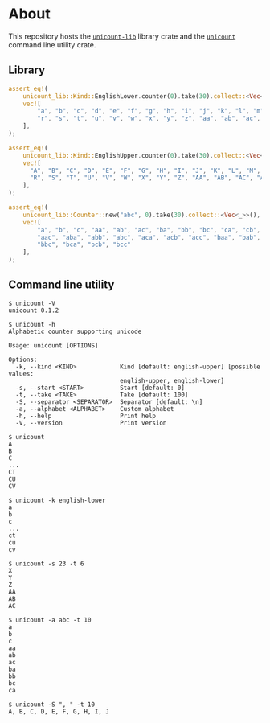 # About

This repository hosts the [`unicount-lib`] library crate and the [`unicount`] command line utility crate.

[`unicount`]: https://crates.io/crates/unicount
[`unicount-lib`]: https://crates.io/crates/unicount-lib

## Library

```rust
assert_eq!(
    unicount_lib::Kind::EnglishLower.counter(0).take(30).collect::<Vec<_>>(),
    vec![
        "a", "b", "c", "d", "e", "f", "g", "h", "i", "j", "k", "l", "m", "n", "o", "p", "q",
        "r", "s", "t", "u", "v", "w", "x", "y", "z", "aa", "ab", "ac", "ad"
    ],
);

assert_eq!(
    unicount_lib::Kind::EnglishUpper.counter(0).take(30).collect::<Vec<_>>(),
    vec![
      "A", "B", "C", "D", "E", "F", "G", "H", "I", "J", "K", "L", "M", "N", "O", "P", "Q",
      "R", "S", "T", "U", "V", "W", "X", "Y", "Z", "AA", "AB", "AC", "AD"
    ],
);

assert_eq!(
    unicount_lib::Counter::new("abc", 0).take(30).collect::<Vec<_>>(),
    vec![
        "a", "b", "c", "aa", "ab", "ac", "ba", "bb", "bc", "ca", "cb", "cc", "aaa", "aab",
        "aac", "aba", "abb", "abc", "aca", "acb", "acc", "baa", "bab", "bac", "bba", "bbb",
        "bbc", "bca", "bcb", "bcc"
    ],
);
```


## Command line utility

```text
$ unicount -V
unicount 0.1.2
```

```text
$ unicount -h
Alphabetic counter supporting unicode

Usage: unicount [OPTIONS]

Options:
  -k, --kind <KIND>            Kind [default: english-upper] [possible values:
                               english-upper, english-lower]
  -s, --start <START>          Start [default: 0]
  -t, --take <TAKE>            Take [default: 100]
  -S, --separator <SEPARATOR>  Separator [default: \n]
  -a, --alphabet <ALPHABET>    Custom alphabet
  -h, --help                   Print help
  -V, --version                Print version
```

```text
$ unicount
A
B
C
...
CT
CU
CV
```

```text
$ unicount -k english-lower
a
b
c
...
ct
cu
cv
```

```text
$ unicount -s 23 -t 6
X
Y
Z
AA
AB
AC

```

```text
$ unicount -a abc -t 10
a
b
c
aa
ab
ac
ba
bb
bc
ca
```

```text
$ unicount -S ", " -t 10
A, B, C, D, E, F, G, H, I, J
```


